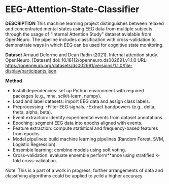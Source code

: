 # EEG-Attention-State-Classifier

**DESCRIPTION**
    This machine learning project distinguishes between relaxed and concentrated mental states using EEG data from multiple subjects through the usage of "internal Attention Study" dataset avialable from OpenNeuro. The pipeline includes classification with cross-validation to demonstrate ways in which EEG can be used for cognitive state monitoring. 

**Dataset**
    Arnaud Delorme and Dean Radin (2021). Internal attention study. OpenNeuro. [Dataset] doi: 10.18112/openneuro.ds002691.v1.1.0
URL: https://openneuro.org/datasets/ds002691/versions/1.1.0/file-display/participants.json

**Method**
- Install dependencies: set up Python environment with required packages (e.g., mne, scikit-learn, numpy).
- Load and label datasets: import EEG data and assign class labels.
- Preprocessing:
    -Filter EEG signals.
    -Extract bandpowers (e.g., delta, theta, alpha, beta).
- Event extraction: identify experimental events from dataset annotations.
- Epoching: segment EEG data into epochs aligned with events.
- Feature extraction: compute statistical and frequency-based features from epochs.
- Model pipelines: build machine learning pipelines (Random Forest, SVM, Logistic Regression).
- Ensemble learning: combine models using soft voting.
- Cross-validation: evaluate ensemble perform**ance using stratified k-fold cross-validation.
  


Note:
This is a part of a work in progress, further arrangements of data and classifying algorithms could be applied to yeild a higher accuracy
